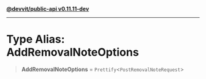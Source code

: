 [**@devvit/public-api v0.11.11-dev**](../../README.md)

---

# Type Alias: AddRemovalNoteOptions

> **AddRemovalNoteOptions** = `Prettify`\<`PostRemovalNoteRequest`\>
